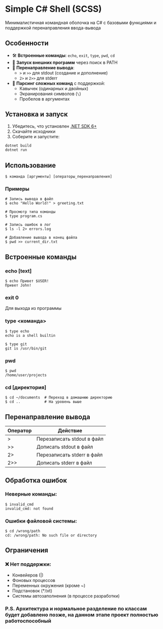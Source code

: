 # Simple C# Shell (SCSS)

Минималистичная командная оболочка на C# с базовыми функциями и поддержкой перенаправления ввода-вывода

## Особенности

- 🛠 **Встроенные команды**: `echo`, `exit`, `type`, `pwd`, `cd`
- 🚀 **Запуск внешних программ** через поиск в PATH
- 🔄 **Перенаправление вывода**:
  - `>` и `>>` для stdout (создание и дополнение)
  - `2>` и `2>>` для stderr
- 📂 **Парсинг сложных команд** с поддержкой:
  - Кавычек (одинарных и двойных)
  - Экранирования символов (`\`)
  - Пробелов в аргументах

## Установка и запуск

1. Убедитесь, что установлен [.NET SDK 6+](https://dotnet.microsoft.com/download)
2. Скачайте исходники
3. Соберите и запустите:

```bash
dotnet build
dotnet run
```

## Использование
```
$ команда [аргументы] [операторы_перенаправления]
```
### Примеры
```
# Запись вывода в файл
$ echo "Hello World!" > greeting.txt

# Просмотр типа команды
$ type program.cs

# Запись ошибок в лог
$ ls -l 2> errors.log

# Добавление вывода в конец файла
$ pwd >> current_dir.txt
```

## Встроенные команды

### echo [text]

```
$ echo Привет $USER!
Привет John!
```
### exit 0 
Для выхода из программы

### type <команда>
```
$ type echo
echo is a shell builtin

$ type git
git is /usr/bin/git
```

### pwd
```
$ pwd
/home/user/projects
```

### cd [директория]
```
$ cd ~/documents  # Переход в домашнюю директорию
$ cd ..           # На уровень выше
```

## Перенаправление вывода
| Оператор | Действие                   |
|----------|----------------------------|
| >        | Перезаписать stdout в файл |
| >>       | Дописать stdout в файл     |
| 2>       | Перезаписать stderr в файл |
| 2>>      | Дописать stderr в файл     |

## Обработка ошибок
### Неверные команды:
```
$ invalid_cmd
invalid_cmd: not found
```
### Ошибки файловой системы:
```
$ cd /wrong/path
cd: /wrong/path: No such file or directory
```

## Ограничения
### ❌ Нет поддержки:
- Конвейеров (|)
- Фоновых процессов
- Переменных окружения (кроме ~)
- Подстановок (*.txt)
- Системы автозаполнения (в процессе разработки)

### P.S. Архитектура и нормальное разделение по классам будет добавлено позже, на данном этапе проект полностью работоспособный
